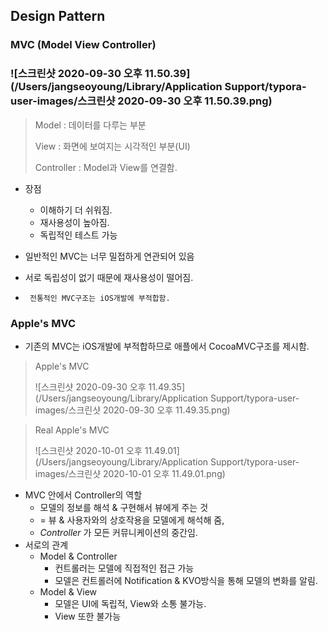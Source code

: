 ## Design Pattern

### MVC (Model View Controller)

### ![스크린샷 2020-09-30 오후 11.50.39](/Users/jangseoyoung/Library/Application Support/typora-user-images/스크린샷 2020-09-30 오후 11.50.39.png)

> Model : 데이터를 다루는 부분
>
> View : 화면에 보여지는 시각적인 부분(UI)
>
> Controller : Model과 View를 연결함.

- 장점 

  - 이해하기 더 쉬워짐.
  - 재사용성이 높아짐.
  - 독립적인 테스트 가능

- 일반적인 MVC는 너무 밀접하게 연관되어 있음

- 서로 독립성이 없기 때문에 재사용성이 떨어짐.

- ` 전통적인 MVC구조는 iOS개발에 부적합함.`

### Apple's MVC

- 기존의 MVC는 iOS개발에 부적합하므로 애플에서 CocoaMVC구조를 제시함.

> Apple's MVC
>
> ![스크린샷 2020-09-30 오후 11.49.35](/Users/jangseoyoung/Library/Application Support/typora-user-images/스크린샷 2020-09-30 오후 11.49.35.png)

> Real Apple's MVC
>
> ![스크린샷 2020-10-01 오후 11.49.01](/Users/jangseoyoung/Library/Application Support/typora-user-images/스크린샷 2020-10-01 오후 11.49.01.png)

- MVC 안에서 Controller의 역할 
  - 모델의 정보를 해석 & 구현해서 뷰에게 주는 것
  - = 뷰 & 사용자와의 상호작용을 모델에게 해석해 줌,
  - *Controller* 가 모든 커뮤니케이션의 중간임.
- 서로의 관계
  - Model & Controller
    - 컨트롤러는 모델에 직접적인 접근 가능
    - 모델은 컨트롤러에 Notification & KVO방식을 통해 모델의 변화를 알림.
  - Model & View
    - 모델은 UI에 독립적, View와 소통 불가능.
    - View 또한 불가능